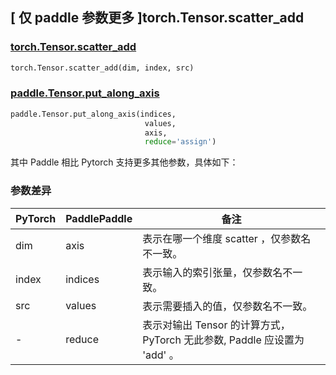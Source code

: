 ## [ 仅 paddle 参数更多 ]torch.Tensor.scatter_add

### [torch.Tensor.scatter_add](https://pytorch.org/docs/stable/generated/torch.Tensor.scatter_add.html#torch.Tensor.scatter_add)

```python
torch.Tensor.scatter_add(dim, index, src)
```

### [paddle.Tensor.put_along_axis](https://www.paddlepaddle.org.cn/documentation/docs/zh/develop/api/paddle/put_along_axis_cn.html)

```python
paddle.Tensor.put_along_axis(indices,
                              values,
                              axis,
                              reduce='assign')
```

其中 Paddle 相比 Pytorch 支持更多其他参数，具体如下：

### 参数差异
| PyTorch       | PaddlePaddle | 备注                                                   |
| ------------- | ------------ | ------------------------------------------------------ |
| dim           | axis        | 表示在哪一个维度 scatter ，仅参数名不一致。 |
| index         | indices     | 表示输入的索引张量，仅参数名不一致。                   |
| src           | values      | 表示需要插入的值，仅参数名不一致。                   |
| -             | reduce      | 表示对输出 Tensor 的计算方式， PyTorch 无此参数, Paddle 应设置为 'add' 。  |
